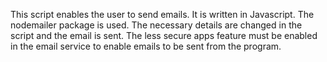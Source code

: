This script enables the user to send emails.
It is written in Javascript.
The nodemailer package is used.
The necessary details are changed in the script and the email is sent.
The less secure apps feature must be enabled in the email service to enable emails to be sent from the program.

